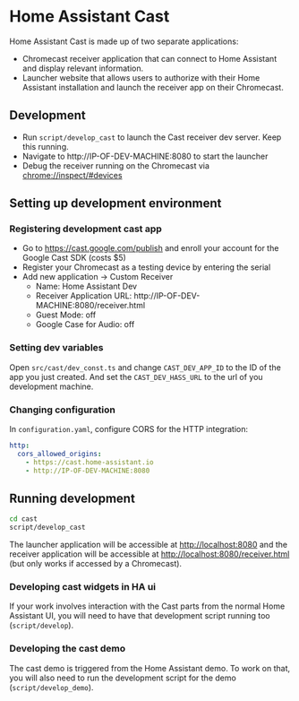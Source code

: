 # Home Assistant Cast

Home Assistant Cast is made up of two separate applications:

- Chromecast receiver application that can connect to Home Assistant and display relevant information.
- Launcher website that allows users to authorize with their Home Assistant installation and launch the receiver app on their Chromecast.

## Development

- Run `script/develop_cast` to launch the Cast receiver dev server. Keep this running.
- Navigate to http://IP-OF-DEV-MACHINE:8080 to start the launcher
- Debug the receiver running on the Chromecast via [chrome://inspect/#devices](chrome://inspect/#devices)

## Setting up development environment

### Registering development cast app

- Go to https://cast.google.com/publish and enroll your account for the Google Cast SDK (costs \$5)
- Register your Chromecast as a testing device by entering the serial
- Add new application -> Custom Receiver
  - Name: Home Assistant Dev
  - Receiver Application URL: http://IP-OF-DEV-MACHINE:8080/receiver.html
  - Guest Mode: off
  - Google Case for Audio: off

### Setting dev variables

Open `src/cast/dev_const.ts` and change `CAST_DEV_APP_ID` to the ID of the app you just created. And set the `CAST_DEV_HASS_URL` to the url of you development machine.

### Changing configuration

In `configuration.yaml`, configure CORS for the HTTP integration:

```yaml
http:
  cors_allowed_origins:
    - https://cast.home-assistant.io
    - http://IP-OF-DEV-MACHINE:8080
```

## Running development

```bash
cd cast
script/develop_cast
```

The launcher application will be accessible at [http://localhost:8080](http://localhost:8080) and the receiver application will be accessible at [http://localhost:8080/receiver.html](http://localhost:8080/receiver.html) (but only works if accessed by a Chromecast).

### Developing cast widgets in HA ui

If your work involves interaction with the Cast parts from the normal Home Assistant UI, you will need to have that development script running too (`script/develop`).

### Developing the cast demo

The cast demo is triggered from the Home Assistant demo. To work on that, you will also need to run the development script for the demo (`script/develop_demo`).

